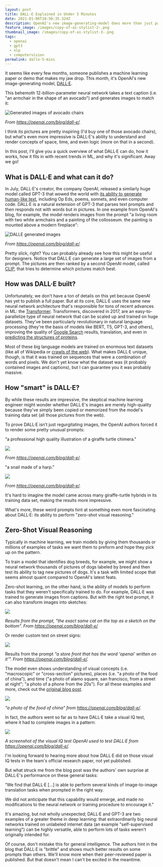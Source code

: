 ```yaml
---
layout: post
title: DALL·E Explained in Under 5 Minutes
date: 2021-01-06T18:50:35.324Z
description: OpenAI's new image-generating-model does more than just paint pictures
feature_image: /images/copy-of-ai-stylist-2-.png
thumbnail_image: /images/copy-of-ai-stylist-3-.png
tags:
  - openai
  - gpt3
  - nlp
  - computervision
permalink: dalle-5-mins
---
```

It seems like every few months, someone publishes a machine learning paper or demo that makes my jaw drop. This month, it's OpenAI's new image-generating model, [DALL·E](https://openai.com/blog/dall-e/).

This behemoth 12-billion-parameter neural network takes a text caption (i.e. "an armchair in the shape of an avocado") and generates images to match it:

![Generated images of avocado chairs](/images/screen-shot-2021-01-06-at-1.37.37-pm.png "Generated images of avocado chairs")

*From https://openai.com/blog/dall-e/.*

I think its pictures are pretty inspiring (I'd buy one of those avocado chairs), but what's even more impressive is DALL·E's ability to understand and render concepts of space, time, and even logic (more on that in a second).

In this post, I'll give you a quick overview of what DALL·E can do, how it works, how it fits in with recent trends in ML, and why it's significant. Away we go!

## What is DALL·E and what can it do?

In July, DALL·E's creator, the company OpenAI, released a similarly huge model called GPT-3 that wowed the world with [its ability to generate human-like text](https://daleonai.com/gpt3-explained-fast), including Op Eds, poems, sonnets, and even computer code. DALL·E is a natural extension of GPT-3 that parses text prompts and then responds not with words but in pictures. In one example from OpenAI's blog, for example, the model renders images from the prompt "a living room with two white armchairs and a painting of the collosseum. the painting is mounted above a modern fireplace":

![DALLE generated images](/images/screen-shot-2021-01-06-at-2.39.07-pm.png "DALLE generated images")

*From https://openai.com/blog/dall-e/.* 

Pretty slick, right? You can probably already see how this might be useful for designers. Notice that DALL·E can generate a large set of images from a prompt. The pictures are then ranked by a second OpenAI model, called [CLIP](https://openai.com/blog/clip/), that tries to determine which pictures match best.

## How was DALL·E built?

Unfortunately, we don't have a ton of details on this yet because OpenAI has yet to publish a full paper. But at its core, DALL·E uses the same new neural network architecture that's responsible for tons of recent advances in ML: the [Transformer](https://arxiv.org/abs/1706.03762). Transformers, discovered in 2017, are an easy-to-parallelize type of neural network that can be scaled up and trained on huge datasets. They've been particularly revolutionary in natural language processing (they're the basis of models like BERT, T5, GPT-3, and others), improving the quality of [Google Search](https://blog.google/products/search/search-language-understanding-bert/) results, translation, and even in [predicting the structures of proteins](https://daleonai.com/how-alphafold-works).

Most of these big language models are trained on enormous text datasets (like all of Wikipedia or [](https://commoncrawl.org/)[crawls of the web](https://commoncrawl.org/)). What makes DALL·E unique, though, is that it was trained on sequences that were a combination of words and pixels. We don't yet know what the dataset was (it probably contained images and captions), but I can guarantee you it was probably massive.

## How "smart" is DALL·E?

By while these results are impressive, the skeptical machine learning engineer might wonder whether DALL·E's images are merely high-quality because they've simply been copied or memorized from the model's training data set (all those pictures from the web).

To prove DALL·E isn’t just regurgitating images, the OpenAI authors forced it to render some pretty unusual prompts: 

“a professional high quality illustration of a giraffe turtle chimera."

![](/images/screen-shot-2021-01-06-at-1.39.04-pm.png)

*From https://openai.com/blog/dall-e/.* 

"a snail made of a harp.”

![](/images/screen-shot-2021-01-06-at-1.39.12-pm.png)

*From https://openai.com/blog/dall-e/.* 

It's hard to imagine the model came across many giraffe-turtle hybrids in its training data set, making the results more impressive.

What's more, these weird prompts hint at something even more fascinating about DALL·E: its ability to perform "zero-shot visual reasoning." 



## Zero-Shot Visual Reasoning

Typically in machine learning, we train models by giving them thousands or millions of examples of tasks we want them to preform and hope they pick up on the pattern.

To train a model that identifies dog breeds, for example, we might show a neural network thousands of pictures of dogs labeled by breed and then test its ability to tag new pictures of dogs. It's a task with limited scope that seems almost quaint compared to OpenAI's latest feats.

Zero-shot learning, on the other hand, is the ability of models to perform tasks that they weren't specifically trained to do. For example, DALL·E was trained to generate images from captions. But with the right text prompt, it can also transform images into sketches:

![](/images/screen-shot-2021-01-06-at-1.41.02-pm.png)

*Results from the prompt, "the exact same cat on the top as a sketch on the bottom". From https://openai.com/blog/dall-e/*

Or render custom text on street signs:

![](/images/screen-shot-2021-01-06-at-2.51.53-pm.png)

Results from the prompt *"a store front that has the word 'openai' written on it'". From https://openai.com/blog/dall-e/.*

The model even shows understanding of visual concepts (i.e. "macroscopic" or "cross-section" pictures), places (i.e. "a photo of the food of china"), and time ("a photo of alamo square, san francisco, from a street at night"; "a photo of a phone from the 20s"). For all these examples and more, check out the [original blog post](https://openai.com/blog/dall-e/).

![](/images/screen-shot-2021-01-06-at-1.42.22-pm.png)

*"a photo of the food of china" from https://openai.com/blog/dall-e/.*

In fact, the authors went so far as to have DALL·E take a visual IQ test, where it had to complete images in a pattern:

![](/images/screen-shot-2021-01-06-at-3.05.50-pm.png)

*A screenshot of the visual IQ test OpenAI used to test DALL·E* *from https://openai.com/blog/dall-e/.*

I'm looking forward to hearing more about how DALL·E did on those visual IQ tests in the team's official research paper, not yet published.

But what struck me from the blog post was the authors' own surprise at DALL·E's performance on these general tasks:

“We find that DALL·E \[...] is able to perform several kinds of image-to-image translation tasks when prompted in the right way.

We did not anticipate that this capability would emerge, and made no modifications to the neural network or training procedure to encourage it."

It's amazing, but not wholly unexpected; DALL·E and GPT-3 are two examples of a greater theme in deep learning: that extraordinarily big neural networks trained on unlabeled internet data (an example "self-supervised learning") can be highly versatile, able to perform lots of tasks weren't originally intended for.

Of course, don't mistake this for general intelligence. The authors hint in the blog that DALL·E is "brittle" and shows much better results on some prompts than others. We'll know more when their peer-reviewed paper is published. But that doesn't mean I can't be excited in the meantime.